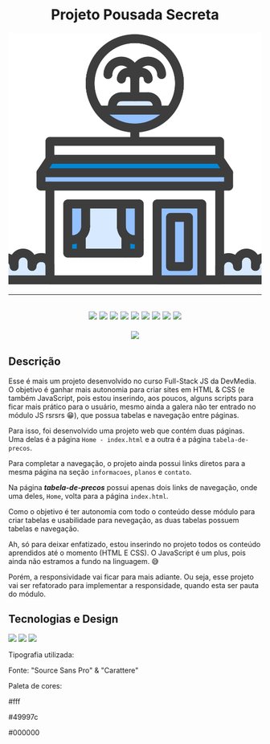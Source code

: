 <div align="center">

# Projeto Pousada Secreta

![Logo](/assets/icons/logo-pousada.svg)

---
![](https://img.shields.io/badge/MDN_Web_Docs-black?style=for-the-badge&logo=mdnwebdocs&logoColor=white)
![](https://img.shields.io/badge/W3Schools-04AA6D?style=for-the-badge&logo=W3Schools&logoColor=white)
![](https://img.shields.io/badge/Markdown-000000?style=for-the-badge&logo=markdown&logoColor=white)
![](https://img.shields.io/badge/Visual_Studio_Code-0078D4?style=for-the-badge&logo=visual%20studio%20code&logoColor=white)
![](https://img.shields.io/badge/HTML5-E34F26?style=for-the-badge&logo=html5&logoColor=white)
![](https://img.shields.io/badge/CSS3-1572B6?style=for-the-badge&logo=css3&logoColor=white)
![](https://img.shields.io/badge/JavaScript-323330?style=for-the-badge&logo=javascript&logoColor=F7DF1E)
![](https://img.shields.io/badge/Ubuntu-E95420?style=for-the-badge&logo=ubuntu&logoColor=white)
![](https://img.shields.io/badge/GIT-E44C30?style=for-the-badge&logo=git&logoColor=white)
---

<img loading="lazy" src="http://img.shields.io/static/v1?label=STATUS&message=EM%20DESENVOLVIMENTO&color=GREEN&style=for-the-badge"/>


</div>


## Descrição


Esse é mais um projeto desenvolvido no curso Full-Stack JS da DevMedia.
O objetivo é ganhar mais autonomia para criar sites em HTML & CSS (e também JavaScript, pois estou inserindo, aos poucos, alguns scripts para ficar mais prático para o usuário, mesmo ainda a galera não ter entrado no módulo JS rsrsrs 😁), que possua tabelas e navegação entre páginas.

Para isso, foi desenvolvido uma projeto web que contém duas páginas.
Uma delas é a página `Home - index.html` e a outra é a página `tabela-de-precos`.

Para completar a navegação, o projeto ainda possui links diretos para a mesma página na seção `informacoes`, `planos` e `contato`.

Na página ***tabela-de-precos*** possui apenas dois links de navegação, onde uma deles, `Home`, volta para a página `index.html`.

Como o objetivo é ter autonomia com todo o conteúdo desse módulo para criar tabelas e usabilidade para nevegação, as duas tabelas possuem tabelas e navegação.

Ah, só para deixar enfatizado, estou inserindo no projeto todos os conteúdo aprendidos até o momento (HTML E CSS). O JavaScript é um plus, pois ainda não estramos a fundo na linguagem. 😅

Porém, a responsividade vai ficar para mais adiante. Ou seja, esse projeto vai ser refatorado para implementar a responsidade, quando esta ser pauta do módulo.


## Tecnologias e Design


![](https://img.shields.io/badge/HTML5-E34F26?style=for-the-badge&logo=html5&logoColor=white)
![](https://img.shields.io/badge/CSS3-1572B6?style=for-the-badge&logo=css3&logoColor=white)
![](https://img.shields.io/badge/JavaScript-323330?style=for-the-badge&logo=javascript&logoColor=F7DF1E)


Tipografia utilizada:

Fonte: "Source Sans Pro" & "Carattere"


Paleta de cores:

#fff

#49997c

#000000

<div align="center">